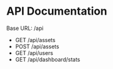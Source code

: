 # API Documentation

Base URL: /api

- GET /api/assets
- POST /api/assets
- GET /api/users
- GET /api/dashboard/stats
